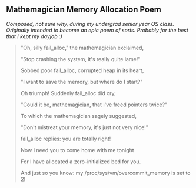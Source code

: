 ## Mathemagician Memory Allocation Poem

_Composed, not sure why, during my undergrad senior year OS class._
_Originally intended to become an epic poem of sorts._
_Probably for the best that I kept my dayjob :)_

> "Oh, silly fail_alloc," the mathemagician exclaimed,
>
> "Stop crashing the system, it's really quite lame!"
>
> Sobbed poor fail_alloc, corrupted heap in its heart,
>
> "I want to save the memory, but where do I start?"
>
> Oh triumph! Suddenly fail_alloc did cry,
>
> "Could it be, mathemagician, that I've freed pointers twice?"
>
> To which the mathemagician sagely suggested,
>
> "Don't mistreat your memory, it's just not very nice!"
>
> fail_alloc replies: you are totally right!
>
> Now I need you to come home with me tonight
>
> For  I have allocated a zero-initialized bed for you. 
>
> And just so you know: my /proc/sys/vm/overcommit_memory is set to 2!
